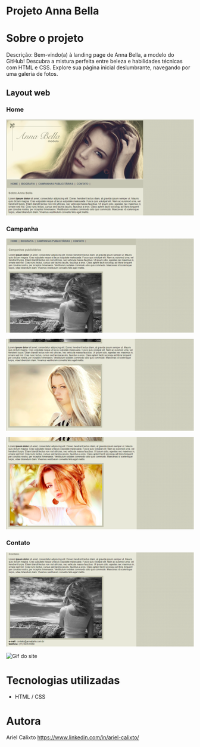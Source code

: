 # Projeto Anna Bella

# Sobre o projeto
Descrição: Bem-vindo(a) à landing page de Anna Bella, a modelo do GitHub!
Descubra a mistura perfeita entre beleza e habilidades técnicas com HTML e CSS. 
Explore sua página inicial deslumbrante, navegando por uma galeria de fotos. 

## Layout web
### Home
![Home](https://github.com/arielklxto/Projeto_Anna_Bella/blob/main/imagens/Home.png)

### Campanha
![Home texto](https://github.com/arielklxto/Projeto_Anna_Bella/blob/main/imagens/Campanha1.png)

![Home texto](https://github.com/arielklxto/Projeto_Anna_Bella/blob/main/imagens/Campanha2.png)

![Home texto](https://github.com/arielklxto/Projeto_Anna_Bella/blob/main/imagens/Campanha3.png) 

### Contato
![Contato](https://github.com/arielklxto/Projeto_Anna_Bella/blob/main/imagens/Contato.png)

![Gif do site](https://github.com/arielklxto/Projeto_Anna_Bella/blob/main/imagens/projeto_annabella_gif.gif)

# Tecnologias utilizadas
- HTML / CSS
  
# Autora
Ariel Calixto
https://www.linkedin.com/in/ariel-calixto/

